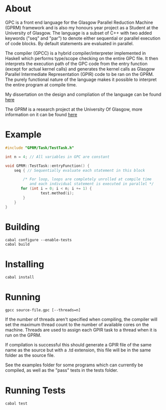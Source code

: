 About
===

GPC is a front end language for the Glasgow Parallel Reduction Machine (GPRM) framework and is also my honours year project as a Student at the University of Glasgow. The language is a subset of C++ with two added keywords ("seq" and "par") to denote either sequential or parallel execution of code blocks. By default statements are evaluated in parallel.

The compiler (GPCC) is a hybrid compiler/interpreter implemented in Haskell which performs type/scope checking on the entire GPC file. It then interprets the execution path of the GPC code from the entry function (except for actual kernel calls) and generates the kernel calls as Glasgow Parallel Intermediate Representation (GPIR) code to be ran on the GPRM. The purely functional nature of the language makes it possible to interpret the entire program at compile time.

My dissertation on the design and compliation of the language can be found [here](https://github.com/RossMeikleham/Dissertation)

The GPRM is a research project at the University Of Glasgow, more information on it can be found [here]( http://arxiv.org/pdf/1312.2703v1.pdf)


Example
=======
```c++
#include "GPRM/Task/TestTask.h"

int n = 4; // All variables in GPC are constant

void GPRM::TestTask::entryFunction() {
    seq { // Sequentially evaluate each statement in this block

        /* For loop, loops are completely unrolled at compile time
           and each individual statement is executed in parallel */
       for (int i = 0; i < n; i += 1) {
                test.method(i);
        }
    }
}
```

Building
========
```
cabal configure --enable-tests
cabal build
```

Installing
==========
`cabal install`

Running
=======
`gpcc source-file.gpc [--threads=n]`

If the number of threads aren't specified when compiling, the compiler will set the maximum
thread count to the number of available cores on the machine. Threads are used to assign each
GPIR task to a thread when it is run on the GPRM.

If compilation is successful this should generate a GPIR file of the same name as the source but with a .td extension, this file will be in the same folder as the source file.

See the examples folder for some programs which can currently be compiled, as well as the "pass" tests in the tests folder.

Running Tests
=============
`cabal test`
